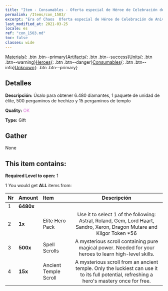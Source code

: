 ```yaml
---
title: "Item - Consumables - Oferta especial de Héroe de Celebración de Aniversario"
permalink: /Items/con_1503/
excerpt: "Era of Chaos  Oferta especial de Héroe de Celebración de Aniversario"
last_modified_at: 2021-03-25
locale: es
ref: "con_1503.md"
toc: false
classes: wide
---
```

 [Materials](/es/Items/){: .btn .btn--primary}[Artifacts](/es/Items/Artifacts/){: .btn .btn--success}[Units](/es/Items/Units/){: .btn .btn--warning}[Heroes](/es/Items/Heroes/){: .btn .btn--danger}[Consumables](/es/Items/Consumables/){: .btn .btn--info}[Unknown](/es/Items/Unknown/){: .btn .btn--primary}

## Detalles
 **Descripción:** Úsalo para obtener 6.480 diamantes, 1 paquete de unidad de élite, 500 pergaminos de hechizo y 15 pergaminos de templo

 **Quality:** <span style="color: #DA70D6">OK</span>

 **Type:** Gift

## Gather

  None

## This item contains:

 **Required Level to open:** 1

 1 You would get **ALL** items  from:

  | Nr | Amount |     Item    | Descripción |
  |:---|:-------|:------------|:-----------:|
  | 1 |  **6480x** | <i class="fas fa-gem"/> |  | 
  | 2 |  **1x** | Elite Hero Pack | Use it to select 1 of the following: Astral, Roland, Gem, Lord Haart, Sandro, Xeron, Dragon Mutare and Kilgor Token *56  | 
  | 3 |  **500x** | Spell Scrolls | A mysterious scroll containing pure magical power. Needed for your heroes to learn high-level skills.  | 
  | 4 |  **15x** | Ancient Temple Scroll | A mysterious scroll from an ancient temple. Only the luckiest can use it to its full potential, refreshing a hero's mastery once for free.  | 
